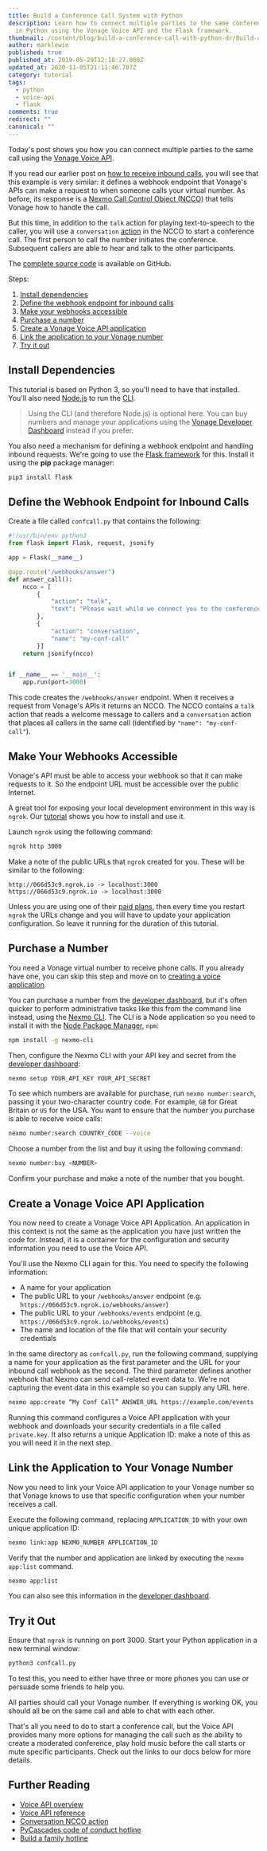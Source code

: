```yaml
---
title: Build a Conference Call System with Python
description: Learn how to connect multiple parties to the same conference call
  in Python using the Vonage Voice API and the Flask framework.
thumbnail: /content/blog/build-a-conference-call-with-python-dr/Build-a-Conference-Call-with-Python.png
author: marklewin
published: true
published_at: 2019-05-29T12:18:27.000Z
updated_at: 2020-11-05T21:11:46.707Z
category: tutorial
tags:
  - python
  - voice-api
  - flask
comments: true
redirect: ""
canonical: ""
---
```


Today's post shows you how you can connect multiple parties to the same call using the [Vonage Voice API](https://developer.nexmo.com/voice/voice-api/overview).

If you read our earlier post on [how to receive inbound calls](https://www.nexmo.com/blog/2019/03/28/handling-inbound-calls-with-python-dr/), you will see that this example is very similar: it defines a webhook endpoint that Vonage's APIs can make a request to when someone calls your virtual number. As before, its response is a [Nexmo Call Control Object (NCCO)](https://developer.nexmo.com/voice/voice-api/ncco-reference) that tells Vonage how to handle the call.

But this time, in addition to the `talk` action for playing text-to-speech to the caller, you will use a `conversation` [action](https://developer.nexmo.com/voice/voice-api/ncco-reference#conversation) in the NCCO to start a conference call. The first person to call the number initiates the conference. Subsequent callers are able to hear and talk to the other participants. 

The [complete source code](https://github.com/Vonage/vonage-python-code-snippets/blob/master/voice/connect-callers-to-a-conference.py) is available on GitHub.

<sign-up number></sign-up>

Steps:

1. [Install dependencies](#install-dependencies)
2. [Define the webhook endpoint for inbound calls](#define-the-webhook-endpoint-for-inbound-calls)
3. [Make your webhooks accessible](#make-your-webhooks-accessible)
4. [Purchase a number](#purchase-a-number)
5. [Create a Vonage Voice API application](#create-a-vonage-voice-api-application)
6. [Link the application to your Vonage number](#link-the-application-to-your-vonage-number)
7. [Try it out](#try-it-out)


<h2 id="install-dependencies">Install Dependencies</h2>

This tutorial is based on Python 3, so you'll need to have that installed. You'll also need [Node.js](https://nodejs.org/en/) to run the [CLI](https://github.com/Nexmo/nexmo-cli).

> Using the CLI (and therefore Node.js) is optional here. You can buy numbers and manage your applications using the [Vonage Developer Dashboard](https://dashboard.nexmo.com/) instead if you prefer.

You also need a mechanism for defining a webhook endpoint and handling inbound requests. We're going to use the [Flask framework](http://flask.pocoo.org/) for this. Install it using the **pip** package manager:

```bash
pip3 install flask
```

<h2 id="define-the-webhook-endpoint-for-inbound-calls">Define the Webhook Endpoint for Inbound Calls</h2>

Create a file called `confcall.py` that contains the following:

```python
#!/usr/bin/env python3
from flask import Flask, request, jsonify

app = Flask(__name__)

@app.route("/webhooks/answer")
def answer_call():
    ncco = [
        {
            "action": "talk",
            "text": "Please wait while we connect you to the conference"
        },
        {
            "action": "conversation",
            "name": "my-conf-call"
        }]
    return jsonify(ncco)


if __name__ == '__main__':
    app.run(port=3000)
```

This code creates the `/webhooks/answer` endpoint. When it receives a request from Vonage's APIs it returns an NCCO. The NCCO contains a `talk` action that reads a welcome message to callers and a `conversation` action that places all callers in the same call (identified by `"name": "my-conf-call"`).

<h2 id="make-your-webhooks-accessible">Make Your Webhooks Accessible</h2>

Vonage's API must be able to access your webhook so that it can make requests to it. So the endpoint URL must be accessible over the public Internet.

A great tool for exposing your local development environment in this way is `ngrok`. Our [tutorial](https://www.nexmo.com/blog/2017/07/04/local-development-nexmo-ngrok-tunnel-dr/) shows you how to install and use it.

Launch `ngrok` using the following command:

```bash
ngrok http 3000
```

Make a note of the public URLs that `ngrok` created for you. These will be similar to the following:

```
http://066d53c9.ngrok.io -> localhost:3000
https://066d53c9.ngrok.io -> localhost:3000
```

Unless you are using one of their [paid plans](https://ngrok.com/pricing), then every time you restart `ngrok` the URLs change and you will have to update your application configuration. So leave it running for the duration of this tutorial. 

<h2 id="purchase-a-number">Purchase a Number</h2>

You need a Vonage virtual number to receive phone calls. If you already have one, you can skip this step and move on to [creating a voice application](#create-a-nexmo-voice-api-application).

You can purchase a number from the [developer dashboard](https://dashboard.nexmo.com/buy-numbers), but it's often quicker to perform administrative tasks like this from the command line instead, using the [Nexmo CLI](https://github.com/Nexmo/nexmo-cli). The CLI is a Node application so you need to install it with the [Node Package Manager](https://www.npmjs.com/get-npm), `npm`:

```bash
npm install -g nexmo-cli
```

Then, configure the Nexmo CLI with your API key and secret from the [developer dashboard](https://dashboard.nexmo.com):

```bash
nexmo setup YOUR_API_KEY YOUR_API_SECRET
```

To see which numbers are available for purchase, run `nexmo number:search`, passing it your two-character country code. For example, `GB` for Great Britain or `US` for the USA. You want to ensure that the number you purchase is able to receive voice calls:

```bash
nexmo number:search COUNTRY_CODE --voice
```

Choose a number from the list and buy it using the following command:

```bash
nexmo number:buy <NUMBER>
```

Confirm your purchase and make a note of the number that you bought.

<h2 id="create-a-vonage-voice-api-application">Create a Vonage Voice API Application</h2>

You now need to create a Vonage Voice API Application. An application in this context is not the same as the application you have just written the code for. Instead, it is a container for the configuration and security information you need to use the Voice API.

You'll use the Nexmo CLI again for this. You need to specify the following information:

* A name for your application
* The public URL to your `/webhooks/answer` endpoint (e.g. `https://066d53c9.ngrok.io/webhooks/answer`)
* The public URL to your `/webhooks/events` endpoint (e.g. `https://066d53c9.ngrok.io/webhooks/events`)
* The name and location of the file that will contain your security credentials

In the same directory as  `confcall.py`, run the following command, supplying a name for your application as the first parameter and the URL for your inbound call webhook as the second. The third parameter defines another webhook that Nexmo can send call-related event data to. We're not capturing the event data in this example so you can supply any URL here.

```bash
nexmo app:create “My Conf Call” ANSWER_URL https://example.com/events --keyfile private.key
```

Running this command configures a Voice API application with your webhook and downloads your security credentials in a file called `private.key`. It also returns a unique Application ID: make a note of this as you will need it in the next step.

<h2 id="link-the-application-to-your-vonage-number">Link the Application to Your Vonage Number</h2>

Now you need to link your Voice API application to your Vonage number so that Vonage knows to use that specific configuration when your number receives a call.

Execute the following command, replacing `APPLICATION_ID` with your own unique application ID:

```bash
nexmo link:app NEXMO_NUMBER APPLICATION_ID
```

Verify that the number and application are linked by executing the `nexmo app:list` command. 

```bash
nexmo app:list 
```

You can also see this information in the [developer dashboard](https://dashboard.nexmo.com).


<h2 id="try-it-out">Try it Out</h2>

Ensure that `ngrok` is running on port 3000. Start your Python application in a new terminal window:

```bash
python3 confcall.py
```

To test this, you need to either have three or more phones you can use or persuade some friends to help you.

All parties should call your Vonage number. If everything is working OK, you should all be on the same call and able to chat with each other.

That's all you need to do to start a conference call, but the Voice API provides many more options for managing the call such as the ability to create a moderated conference, play hold music before the call starts or mute specific participants. Check out the links to our docs below for more details.

## Further Reading

- [Voice API overview](https://developer.nexmo.com/voice/voice-api/overview)
- [Voice API reference](https://developer.nexmo.com/api/voice)
- [Conversation NCCO action](https://developer.nexmo.com/voice/voice-api/ncco-reference#conversation)
- [PyCascades code of conduct hotline](https://www.nexmo.com/blog/2018/11/20/build-a-family-hotline-dr/)
- [Build a family hotline](https://www.nexmo.com/blog/2018/11/20/build-a-family-hotline-dr/)